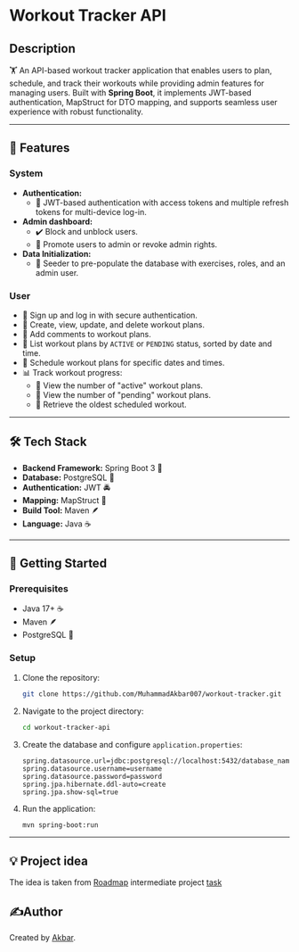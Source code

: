 # Workout Tracker API

## Description
🏋️ An API-based workout tracker application that enables users to plan, schedule, and track their workouts while providing admin features for managing users.
Built with **Spring Boot**, it implements JWT-based authentication, MapStruct for DTO mapping, and supports seamless user experience with robust functionality.

---

## 🚀 Features

### System
 - **Authentication:**
    * 🤝 JWT-based authentication with access tokens and multiple refresh tokens for multi-device log-in.
 - **Admin dashboard:**
    * ✔️ Block and unblock users.
    * 🏁 Promote users to admin or revoke admin rights.
 - **Data Initialization:**
    * 🎄 Seeder to pre-populate the database with exercises, roles, and an admin user.

### User
 - 🙆 Sign up and log in with secure authentication.
 - 📓 Create, view, update, and delete workout plans.
 - 💬 Add comments to workout plans.
 - 👀 List workout plans by `ACTIVE` or `PENDING` status, sorted by date and time.
 - 📆 Schedule workout plans for specific dates and times.
 - 📊 Track workout progress:
    * 🏃 View the number of "active" workout plans.
    * 📌 View the number of "pending" workout plans.
    * 📍 Retrieve the oldest scheduled workout.

---

## 🛠 Tech Stack
 - **Backend Framework:** Spring Boot 3 🌱
 - **Database:** PostgreSQL 🐘
 - **Authentication:** JWT 🚔
 - **Mapping:** MapStruct 🧙
 - **Build Tool:** Maven 🪶
 - **Language:** Java ☕️

---

## 📖 Getting Started
### Prerequisites
 - Java 17+ ☕️
 - Maven 🪶
 - PostgreSQL 🐘

### Setup
1. Clone the repository:
   ```bash
   git clone https://github.com/MuhammadAkbar007/workout-tracker.git
   ```
2. Navigate to the project directory:
    ```bash
    cd workout-tracker-api
    ```
3. Create the database and configure `application.properties`:
    ```properties
    spring.datasource.url=jdbc:postgresql://localhost:5432/database_name
    spring.datasource.username=username
    spring.datasource.password=password
    spring.jpa.hibernate.ddl-auto=create
    spring.jpa.show-sql=true
    ```
4. Run the application:
    ```bash
    mvn spring-boot:run
    ```

---

## 💡 Project idea
The idea is taken from [Roadmap](https://roadmap.sh/) intermediate project [task](https://roadmap.sh/projects/fitness-workout-tracker)

## ✍️Author
Created by [Akbar](https://github.com/MuhammadAkbar007).
